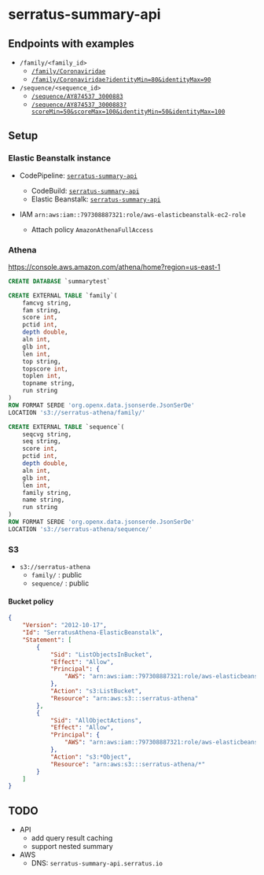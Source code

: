 # serratus-summary-api

## Endpoints with examples

- `/family/<family_id>`
    - [`/family/Coronaviridae`](http://serratus-summary-api-env.us-east-1.elasticbeanstalk.com/family/Coronaviridae)
    - [`/family/Coronaviridae?identityMin=80&identityMax=90`](http://serratus-summary-api-env.us-east-1.elasticbeanstalk.com/family/Coronaviridae?identityMin=80&identityMax=90)
- `/sequence/<sequence_id>`
    - [`/sequence/AY874537_3000883`](http://serratus-summary-api-env.us-east-1.elasticbeanstalk.com/sequence/AY874537_3000883)
    - [`/sequence/AY874537_3000883?scoreMin=50&scoreMax=100&identityMin=50&identityMax=100`](http://serratus-summary-api-env.us-east-1.elasticbeanstalk.com/sequence/AY874537_3000883?scoreMin=50&scoreMax=100&identityMin=50&identityMax=100)

## Setup

### Elastic Beanstalk instance

- CodePipeline: [`serratus-summary-api`](https://console.aws.amazon.com/codesuite/codepipeline/pipelines/serratus-summary-api/view?region=us-east-1)
    - CodeBuild: [`serratus-summary-api`](https://console.aws.amazon.com/codesuite/codebuild/797308887321/projects/serratus-summary-api/history?region=us-east-1&builds-meta=eyJmIjp7InRleHQiOiIifSwicyI6e30sIm4iOjIwLCJpIjowfQ)
    - Elastic Beanstalk: [`serratus-summary-api`](https://console.aws.amazon.com/elasticbeanstalk/home?region=us-east-1#/application/overview?applicationName=serratus-summary-api)

- IAM `arn:aws:iam::797308887321:role/aws-elasticbeanstalk-ec2-role`
    - Attach policy `AmazonAthenaFullAccess`

### Athena

https://console.aws.amazon.com/athena/home?region=us-east-1

```sql
CREATE DATABASE `summarytest`

CREATE EXTERNAL TABLE `family`(
    famcvg string,
    fam string,
    score int,
    pctid int,
    depth double,
    aln int,
    glb int,
    len int,
    top string,
    topscore int,
    toplen int,
    topname string,
    run string
)
ROW FORMAT SERDE 'org.openx.data.jsonserde.JsonSerDe'
LOCATION 's3://serratus-athena/family/'

CREATE EXTERNAL TABLE `sequence`(
    seqcvg string,
    seq string,
    score int,
    pctid int,
    depth double,
    aln int,
    glb int,
    len int,
    family string,
    name string,
    run string
)
ROW FORMAT SERDE 'org.openx.data.jsonserde.JsonSerDe'
LOCATION 's3://serratus-athena/sequence/'
```

### S3

- `s3://serratus-athena`
    - `family/` : public
    - `sequence/` : public

#### Bucket policy

```json
{
    "Version": "2012-10-17",
    "Id": "SerratusAthena-ElasticBeanstalk",
    "Statement": [
        {
            "Sid": "ListObjectsInBucket",
            "Effect": "Allow",
            "Principal": {
                "AWS": "arn:aws:iam::797308887321:role/aws-elasticbeanstalk-ec2-role"
            },
            "Action": "s3:ListBucket",
            "Resource": "arn:aws:s3:::serratus-athena"
        },
        {
            "Sid": "AllObjectActions",
            "Effect": "Allow",
            "Principal": {
                "AWS": "arn:aws:iam::797308887321:role/aws-elasticbeanstalk-ec2-role"
            },
            "Action": "s3:*Object",
            "Resource": "arn:aws:s3:::serratus-athena/*"
        }
    ]
}
```

## TODO

- API
    - add query result caching
    - support nested summary
- AWS
    - DNS: `serratus-summary-api.serratus.io`

